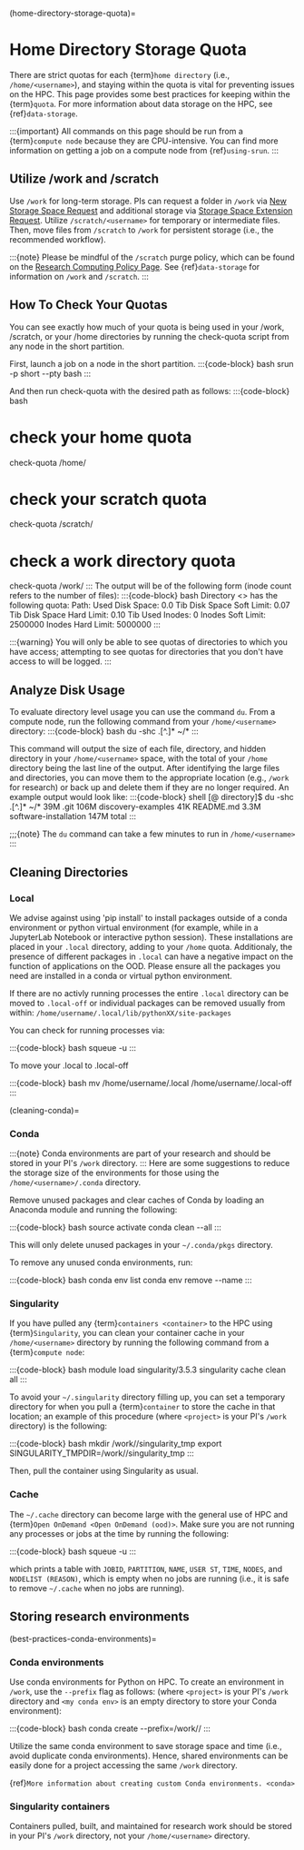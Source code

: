 (home-directory-storage-quota)=
# Home Directory Storage Quota

There are strict quotas for each {term}`home directory` (i.e., `/home/<username>`), and staying within the quota is vital for preventing issues on the HPC. This page provides some best practices for keeping within the {term}`quota`. For more information about data storage on the HPC, see {ref}`data-storage`.

:::{important}
All commands on this page should be run from a {term}`compute node` because they are CPU-intensive. You can find more information on getting a job on a compute node from {ref}`using-srun`.
:::

## Utilize /work and /scratch
Use `/work` for long-term storage. PIs can request a folder in `/work` via [New Storage Space Request] and additional storage via [Storage Space Extension Request]. Utilize `/scratch/<username>` for temporary or intermediate files. Then, move files from `/scratch` to `/work` for persistent storage (i.e., the recommended workflow).

:::{note}
Please be mindful of the `/scratch` purge policy, which can be found on the [Research Computing Policy Page]. See {ref}`data-storage` for information on `/work` and `/scratch`.
:::

## How To Check Your Quotas
You can see exactly how much of your quota is being used in your /work, /scratch, or your /home directories by running the check-quota script from any node in the short partition.

First, launch a job on a node in the short partition.
:::{code-block} bash
srun -p short --pty bash
:::

And then run check-quota with the desired path as follows:
:::{code-block} bash
# check your home quota
check-quota /home/<username>
# check your scratch quota
check-quota /scratch/<username>
# check a work directory quota
check-quota /work/<directory>
:::
The output will be of the following form (inode count refers to the number of files):
:::{code-block} bash
Directory <> has the following quota:
	Path: <directory>
	Used Disk Space: 0.0 Tib
	Disk Space Soft Limit: 0.07 Tib
	Disk Space Hard Limit: 0.10 Tib
	Used Inodes: 0
	Inodes Soft Limit: 2500000
	Inodes Hard Limit: 5000000
:::

:::{warning}
You will only be able to see quotas of directories to which you have access; attempting to see quotas for directories that you don't have access to will be logged.
:::

## Analyze Disk Usage
To evaluate directory level usage you can use the command `du`. From a compute node, run the following command from your `/home/<username>` directory:
:::{code-block} bash
du -shc .[^.]* ~/*
:::

This command will output the size of each file, directory, and hidden directory in your `/home/<username>` space, with the total of your `/home` directory being the last line of the output. After identifying the large files and directories, you can move them to the appropriate location (e.g., `/work` for research) or back up and delete them if they are no longer required. An example output would look like:
:::{code-block} shell
[<username>@<host> directory]$  du -shc .[^.]* ~/*
39M     .git
106M    discovery-examples
41K     README.md
3.3M    software-installation
147M    total
:::

;;;{note}
The `du` command can take a few minutes to run in `/home/<username>`
:::

## Cleaning Directories
### Local

We advise against using 'pip install' to install packages outside of a conda environment or python virtual environment (for example, while in a JupyterLab Notebook or interactive python session). These installations are placed in your `.local` directory, adding to your `/home` quota. Additionaly, the presence of different packages in `.local` can have a negative impact on the function of applications on the OOD. Please ensure all the packages you need are installed in a conda or virtual python environment.

If there are no activly running processes the entire `.local` directory can be moved to `.local-off` or individual packages can be removed usually from within: `/home/username/.local/lib/pythonXX/site-packages`

You can check for running processes via:

:::{code-block} bash
squeue -u <username>
:::

To move your .local to .local-off

:::{code-block} bash
mv /home/username/.local /home/username/.local-off
:::


(cleaning-conda)=
### Conda

:::{note}
Conda environments are part of your research and should be stored in your PI's `/work` directory.
:::
Here are some suggestions to reduce the storage size of the environments for those using the `/home/<username>/.conda` directory.

Remove unused packages and clear caches of Conda by loading an Anaconda module and running the following:

:::{code-block} bash
source activate <your environment>
conda clean --all
:::

This will only delete unused packages in your `~/.conda/pkgs` directory.

To remove any unused conda environments, run:

:::{code-block} bash
conda env list
conda env remove --name <your environment>
:::

### Singularity

If you have pulled any {term}`containers <container>` to the HPC using {term}`Singularity`, you can clean your container cache in your `/home/<username>` directory by running the following command from a {term}`compute node`:

:::{code-block} bash
module load singularity/3.5.3
singularity cache clean all
:::

To avoid your `~/.singularity` directory filling up, you can set a temporary directory for when you pull a {term}`container` to store the cache in that location; an example of this procedure (where `<project>` is your PI's `/work` directory) is the following:

:::{code-block} bash
mkdir /work/<project>/singularity_tmp
export SINGULARITY_TMPDIR=/work/<project>/singularity_tmp
:::

Then, pull the container using Singularity as usual.

### Cache

The `~/.cache` directory can become large with the general use of HPC and {term}`Open OnDemand <Open OnDemand (ood)>`. Make sure you are not running any processes or jobs at the time by running the following:

:::{code-block} bash
squeue -u <username>
:::

which prints a table with `JOBID`, `PARTITION`, `NAME`, `USER ST`, `TIME`, `NODES`, and `NODELIST (REASON)`, which is empty when no jobs are running (i.e., it is safe to remove `~/.cache` when no jobs are running).

## Storing research environments

(best-practices-conda-environments)=
### Conda environments

Use conda environments for Python on HPC. To create an environment in `/work`, use the `--prefix` flag as follows: (where `<project>` is your PI's `/work` directory and `<my conda env>` is an empty directory to store your Conda environment):

:::{code-block} bash
conda create --prefix=/work/<project>/<my conda env>
:::


Utilize the same conda environment to save storage space and time (i.e., avoid duplicate conda environments). Hence, shared environments can be easily done for a project accessing the same `/work` directory.


{ref}`More information about creating custom Conda environments. <conda>`

### Singularity containers

Containers pulled, built, and maintained for research work should be stored in your PI's `/work` directory, not your `/home/<username>` directory.

[New Storage Space Request]: https://bit.ly/NURC-NewStorage
[Research Computing Policy Page]: https://rc.northeastern.edu/policy/
[Storage Space Extension Request]: https://bit.ly/NURC-StorageExtension
